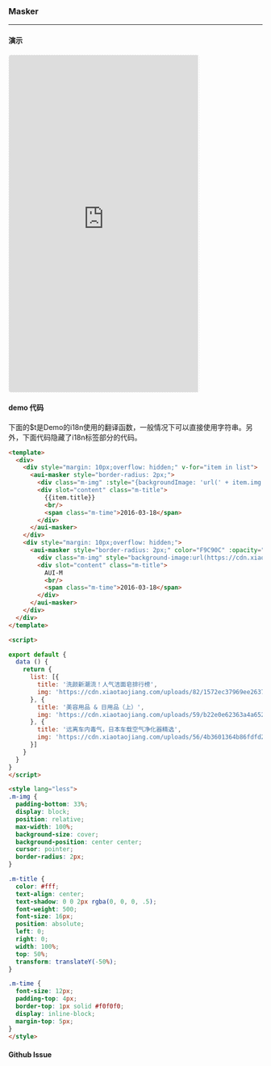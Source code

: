<!-- ---
nav: zh-CN
--- -->


### Masker

---

#### 演示

 <div style="width:377px;height:667px;display:inline-block;border:1px dashed #ececec;border-radius:5px;overflow:hidden;">
   <iframe src="https://afexteam.github.io/aui-m-demo/#/component/masker" width="375" height="667" border="0" frameborder="0"></iframe>
 </div>

#### demo 代码

<p class="tip">下面的$t是Demo的i18n使用的翻译函数，一般情况下可以直接使用字符串。另外，下面代码隐藏了i18n标签部分的代码。</p>

``` html
<template>
  <div>
    <div style="margin: 10px;overflow: hidden;" v-for="item in list">
      <aui-masker style="border-radius: 2px;">
        <div class="m-img" :style="{backgroundImage: 'url(' + item.img + ')'}"></div>
        <div slot="content" class="m-title">
          {{item.title}}
          <br/>
          <span class="m-time">2016-03-18</span>
        </div>
      </aui-masker>
    </div>
    <div style="margin: 10px;overflow: hidden;">
      <aui-masker style="border-radius: 2px;" color="F9C90C" :opacity="0.8">
        <div class="m-img" style="background-image:url(https://cdn.xiaotaojiang.com/uploads/56/4b3601364b86fdfd234ef11d8712ad/_.jpg)"></div>
        <div slot="content" class="m-title">
          AUI-M
          <br/>
          <span class="m-time">2016-03-18</span>
        </div>
      </aui-masker>
    </div>
  </div>
</template>

<script>

export default {
  data () {
    return {
      list: [{
        title: '洗颜新潮流！人气洁面皂排行榜',
        img: 'https://cdn.xiaotaojiang.com/uploads/82/1572ec37969ee263735262dc017975/_.jpg'
      }, {
        title: '美容用品 & 日用品（上）',
        img: 'https://cdn.xiaotaojiang.com/uploads/59/b22e0e62363a4a652f28630b3233b9/_.jpg'
      }, {
        title: '远离车内毒气，日本车载空气净化器精选',
        img: 'https://cdn.xiaotaojiang.com/uploads/56/4b3601364b86fdfd234ef11d8712ad/_.jpg'
      }]
    }
  }
}
</script>

<style lang="less">
.m-img {
  padding-bottom: 33%;
  display: block;
  position: relative;
  max-width: 100%;
  background-size: cover;
  background-position: center center;
  cursor: pointer;
  border-radius: 2px;
}

.m-title {
  color: #fff;
  text-align: center;
  text-shadow: 0 0 2px rgba(0, 0, 0, .5);
  font-weight: 500;
  font-size: 16px;
  position: absolute;
  left: 0;
  right: 0;
  width: 100%;
  top: 50%;
  transform: translateY(-50%);
}

.m-time {
  font-size: 12px;
  padding-top: 4px;
  border-top: 1px solid #f0f0f0;
  display: inline-block;
  margin-top: 5px;
}
</style>

```


#### Github Issue